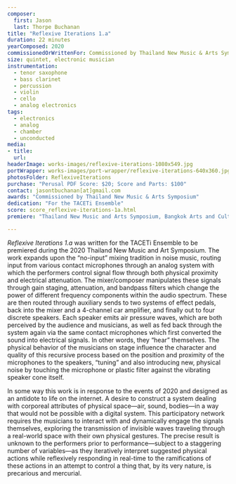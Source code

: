 ```yaml
---
composer:
  first: Jason
  last: Thorpe Buchanan
title: "Reflexive Iterations 1.a"
duration: 22 minutes
yearComposed: 2020
commissionedOrWrittenFor: Commissioned by Thailand New Music & Arts Symposium
size: quintet, electronic musician
instrumentation:
  - tenor saxophone
  - bass clarinet
  - percussion
  - violin
  - cello
  - analog electronics
tags:
  - electronics
  - analog
  - chamber
  - unconducted
media:
- title: 
  url:
headerImage: works-images/reflexive-iterations-1080x549.jpg
portWrapper: works-images/port-wrapper/reflexive-iterations-640x360.jpg
photosFolder: ReflexiveIterations
purchase: "Perusal PDF Score: $20; Score and Parts: $100"
contact: jasontbuchanan[at]gmail.com
awards: "Commissioned by Thailand New Music & Arts Symposium"
dedication: "For the TACETi Ensemble"
score: score_reflexive-iterations-1a.html
premiere: "Thailand New Music and Arts Symposium, Bangkok Arts and Culture Centre, Thailand - July 7, 2019"      

---
```

<em>Reflexive Iterations 1.a</em> was written for the TACETi Ensemble to be premiered during the 2020 Thailand New Music and Art Symposium. The work expands upon the “no-input” mixing tradition in noise music, routing input from various contact microphones through an analog system with which the performers control signal flow through both physical proximity and electrical attenuation. The mixer/composer manipulates these signals through gain staging, attenuation, and bandpass filters which change the power of different frequency components within the audio spectrum. These are then routed through auxiliary sends to two systems of effect pedals, back into the mixer and a 4-channel car amplifier, and finally out to four discrete speakers. Each speaker emits air pressure waves, which are both perceived by the audience and musicians, as well as fed back through the system again via the same contact microphones which first converted the sound into electrical signals. In other words, they “hear” themselves. The physical behavior of the musicians on stage influence the character and quality of this recursive process based on the position and proximity of the microphones to the speakers, “tuning” and also introducing new, physical noise by touching the microphone or plastic filter against the vibrating speaker cone itself.

In some way this work is in response to the events of 2020 and designed as an antidote to life on the internet. A desire to construct a system dealing with corporeal attributes of physical space—air, sound, bodies—in a way that would not be possible with a digital system. This participatory network requires the musicians to interact with and dynamically engage the signals themselves, exploring the transmission of invisible waves traveling through a real-world space with their own physical gestures. The precise result is unknown to the performers prior to performance—subject to a staggering number of variables—as they iteratively interpret suggested physical actions while reflexively responding in real-time to the ramifications of these actions in an attempt to control a thing that, by its very nature, is precarious and mercurial.
